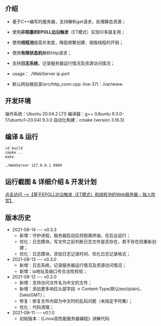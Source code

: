 ## 介绍

- 基于C++编写的服务器，支持解析get请求，处理静态资源；

- 使用**非阻塞的EPOLL边沿触发**（ET模式）实现IO多路复用；

- 使用**线程池**提高并发度，降低频繁创建、销毁线程的开销；

- 使用**有限状态机**解析http请求；

- 支持**日志系统**，记录服务器运行情况及资源访问情况；

- usage： ./WebServer ip port

- 默认网站根目录(src/http_conn.cpp: line-37)：/var/www

## 开发环境
操作系统：Ubuntu 20.04.2 LTS
编译器：g++ (Ubuntu 9.3.0-17ubuntu1~20.04) 9.3.0
自动化构建：cmake (version 3.16.3)

## 编译 & 运行
```shell
cd build
cmake ..
make

./WebServer 127.0.0.1 8989
```

## 运行截图 & 详细介绍 & 开发计划

<a href = "https://www.wangyusong.cn/archives/851.html" target = "_blank"> 点击访问 -->【基于EPOLL边沿触发（ET模式）和线程池的Web服务器 - 独人欣赏】 </a>

## 版本历史
- 2021-08-14 --- v0.3.3
  - 新增：守护进程，服务器启动后将脱离终端，在后台运行；
  - 优化：日志模块，写文件之前判断日志文件是否存在，若不存在则重新创建；
  - 优化：日志模块，添加日志记录时间、优化日志记录格式；
- 2021-08-13 --- v0.3.0
  - 新增：日志系统，记录服务器运行情况及资源访问情况；
  - 新增：ip地址及端口号合法性校验；
- 2021-08-12 --- v0.2.0
  - 新增：支持访问文件名为中文的文件；
  - 新增：添加更多响应头部字段 -> Content-Type(默认text/plain)、Date(GMT)；
  - 修复：修复文件内容为中文时的乱码问题（未指定字符集）；
  - 优化：代码清理；
- 2021-08-11 --- v0.1.0
  - 初始版本：《Linux高性能服务器编程》讲解代码

